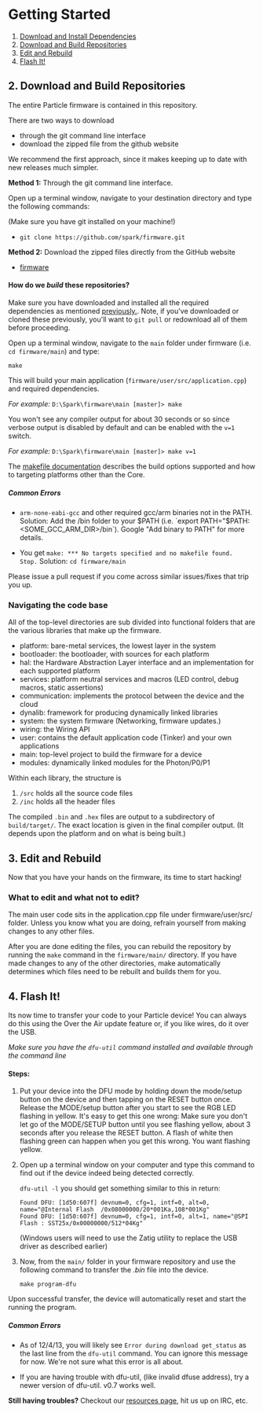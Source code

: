 # Getting Started

1. [Download and Install Dependencies](docs/dependencies.md#1-download-and-install-dependencies)
2. [Download and Build Repositories](#2-download-and-build-repositories)
3. [Edit and Rebuild](#3-edit-and-rebuild)
4. [Flash It!](#4-flash-it)

## 2. Download and Build Repositories

The entire Particle firmware is contained in this repository.

There are two ways to download
- through the git command line interface
- download the zipped file from the github website

We recommend the first approach, since it makes keeping up to date with new releases
much simpler.

**Method 1:** Through the git command line interface.

Open up a terminal window, navigate to your destination directory and type the following commands:

(Make sure you have git installed on your machine!)

* `git clone https://github.com/spark/firmware.git`

**Method 2:** Download the zipped files directly from the GitHub website

* [firmware](https://github.com/spark/firmware/archive/master.zip)

#### How do we *build* these repositories?

Make sure you have downloaded and installed all the required dependencies as mentioned [previously.](docs/dependencies.md#1-download-and-install-dependencies).
Note, if you've downloaded or cloned these previously, you'll want to `git pull` or redownload all of them before proceeding.

Open up a terminal window, navigate to the `main` folder under firmware
(i.e. `cd firmware/main`) and type:

    make

This will build your main application (`firmware/user/src/application.cpp`) and required dependencies.

*For example:* `D:\Spark\firmware\main [master]> make`

You won't see any compiler output for about 30 seconds or so since verbose output is disabled by default and can be enabled with the `v=1` switch.

*For example:* `D:\Spark\firmware\main [master]> make v=1`

The [makefile documentation](docs/build.md) describes the build options supported and how to targeting platforms other than the Core.

##### Common Errors

* `arm-none-eabi-gcc` and other required gcc/arm binaries not in the PATH.
  Solution: Add the /bin folder to your $PATH (i.e. `export PATH="$PATH:<SOME_GCC_ARM_DIR>/bin`).
  Google "Add binary to PATH" for more details.

* You get `make: *** No targets specified and no makefile found.  Stop.`
  Solution: `cd firmware/main`

Please issue a pull request if you come across similar issues/fixes that trip you up.

### Navigating the code base

All of the top-level directories are sub divided into functional folders that are
the various libraries that make up the firmware.

- platform: bare-metal services, the lowest layer in the system
- bootloader: the bootloader, with sources for each platform
- hal: the Hardware Abstraction Layer interface and an implementation for each supported platform
- services: platform neutral services and macros (LED control, debug macros, static assertions)
- communication: implements the protocol between the device and the cloud
- dynalib: framework for producing dynamically linked libraries
- system: the system firmware (Networking, firmware updates.)
- wiring: the Wiring API
- user: contains the default application code (Tinker) and your own applications
- main: top-level project to build the firmware for a device
- modules: dynamically linked modules for the Photon/P0/P1

Within each library, the structure is

1. `/src` holds all the source code files
2. `/inc` holds all the header files

The compiled `.bin` and `.hex` files are output to a subdirectory of `build/target/`.
The exact location is given in the final compiler output. (It depends upon the platform and on what is being built.)

## 3. Edit and Rebuild

Now that you have your hands on the firmware, its time to start hacking!

### What to edit and what not to edit?

The main user code sits in the application.cpp file under firmware/user/src/ folder. Unless you know what you are doing, refrain yourself from making changes to any other files.

After you are done editing the files, you can rebuild the repository by running the `make` command in the `firmware/main/` directory.
If you have made changes to any of the other directories, make automatically determines which files need to be rebuilt and builds them for you.

## 4. Flash It!

Its now time to transfer your code to your Particle device! You can always do this using the Over the Air update feature or, if you like wires, do it over the USB.

*Make sure you have the `dfu-util` command installed and available through the command line*

#### Steps:
1. Put your device into the DFU mode by holding down the mode/setup button on the device and then tapping on the RESET button once. Release the MODE/setup button after you start to see the RGB LED flashing in yellow.
It's easy to get this one wrong: Make sure you don't let go of the MODE/SETUP button until you see flashing yellow, about 3 seconds after you release the RESET button.
A flash of white then flashing green can happen when you get this wrong. You want flashing yellow.

2. Open up a terminal window on your computer and type this command to find out if the device indeed being detected correctly.

   `dfu-util -l`
   you should get something similar to this in return:
   ```
   Found DFU: [1d50:607f] devnum=0, cfg=1, intf=0, alt=0, name="@Internal Flash  /0x08000000/20*001Ka,108*001Kg"
   Found DFU: [1d50:607f] devnum=0, cfg=1, intf=0, alt=1, name="@SPI Flash : SST25x/0x00000000/512*04Kg"
   ```

   (Windows users will need to use the Zatig utility to replace the USB driver as described earlier)

3. Now, from the `main/` folder in your firmware repository and use the following command to transfer the *.bin* file into the device.
   ```
   make program-dfu
   ```

Upon successful transfer, the device will automatically reset and start the running the program.

##### Common Errors
* As of 12/4/13, you will likely see `Error during download get_status` as the last line from
the `dfu-util` command. You can ignore this message for now.  We're not sure what this error is all about.

* If you are having trouble with dfu-util, (like invalid dfuse address), try a newer version of dfu-util. v0.7 works well.

**Still having troubles?** Checkout our [resources page](https://www.spark.io/resources), hit us up on IRC, etc.
